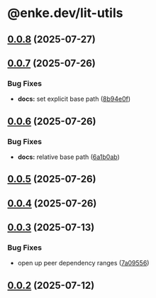 # @enke.dev/lit-utils

## [0.0.8](https://github.com/enke-dev/lit-utils/compare/0.0.7...0.0.8) (2025-07-27)

## [0.0.7](https://github.com/enke-dev/lit-utils/compare/0.0.6...0.0.7) (2025-07-26)


### Bug Fixes

* **docs:** set explicit base path ([8b94e0f](https://github.com/enke-dev/lit-utils/commit/8b94e0fcce8095685a350ad3bf4eafb0445c3e15))

## [0.0.6](https://github.com/enke-dev/lit-utils/compare/0.0.5...0.0.6) (2025-07-26)


### Bug Fixes

* **docs:** relative base path ([6a1b0ab](https://github.com/enke-dev/lit-utils/commit/6a1b0abb05396d4e7ccf7b9d91a29537b02f2633))

## [0.0.5](https://github.com/enke-dev/lit-utils/compare/0.0.4...0.0.5) (2025-07-26)

## [0.0.4](https://github.com/enke-dev/lit-utils/compare/0.0.3...0.0.4) (2025-07-26)

## [0.0.3](https://github.com/enke-dev/lit-utils/compare/0.0.2...0.0.3) (2025-07-13)


### Bug Fixes

* open up peer dependency ranges ([7a09556](https://github.com/enke-dev/lit-utils/commit/7a09556865bcfa8bbc937e21ef1421577229c49c))

## [0.0.2](https://github.com/enke-dev/lit-utils/compare/0.0.1...0.0.2) (2025-07-12)
